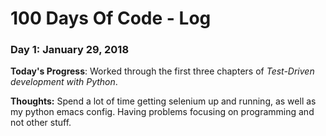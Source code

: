 # 100 Days Of Code - Log

### Day 1: January 29, 2018

**Today's Progress**: Worked through the first three chapters of *Test-Driven development with Python*. 

**Thoughts:** Spend a lot of time getting selenium up and running, as well as my python emacs config. Having problems focusing on programming and not other stuff.
